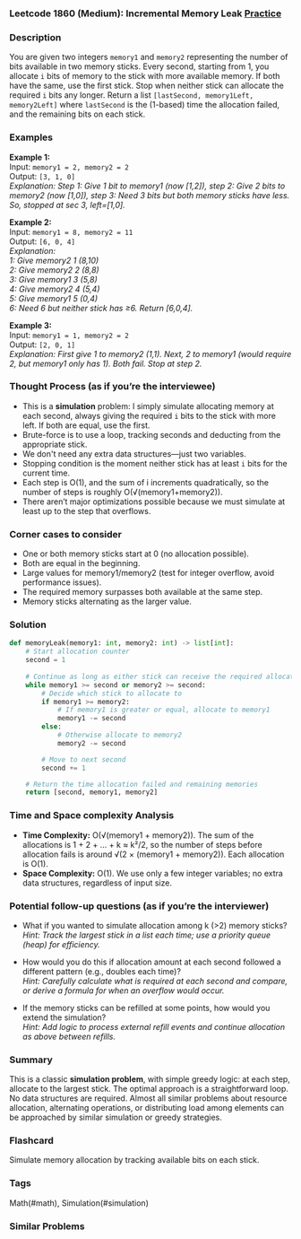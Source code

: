 ### Leetcode 1860 (Medium): Incremental Memory Leak [Practice](https://leetcode.com/problems/incremental-memory-leak)

### Description  
You are given two integers `memory1` and `memory2` representing the number of bits available in two memory sticks. Every second, starting from 1, you allocate `i` bits of memory to the stick with more available memory. If both have the same, use the first stick. Stop when neither stick can allocate the required `i` bits any longer. Return a list `[lastSecond, memory1Left, memory2Left]` where `lastSecond` is the (1-based) time the allocation failed, and the remaining bits on each stick.

### Examples  

**Example 1:**  
Input: `memory1 = 2, memory2 = 2`  
Output: `[3, 1, 0]`  
*Explanation: Step 1: Give 1 bit to memory1 (now [1,2]), step 2: Give 2 bits to memory2 (now [1,0]), step 3: Need 3 bits but both memory sticks have less. So, stopped at sec 3, left=[1,0].*

**Example 2:**  
Input: `memory1 = 8, memory2 = 11`  
Output: `[6, 0, 4]`  
*Explanation:  
1: Give memory2 1 (8,10)  
2: Give memory2 2 (8,8)  
3: Give memory1 3 (5,8)  
4: Give memory2 4 (5,4)  
5: Give memory1 5 (0,4)  
6: Need 6 but neither stick has ≥6. Return [6,0,4].*

**Example 3:**  
Input: `memory1 = 1, memory2 = 2`  
Output: `[2, 0, 1]`  
*Explanation: First give 1 to memory2 (1,1). Next, 2 to memory1 (would require 2, but memory1 only has 1). Both fail. Stop at step 2.*

### Thought Process (as if you’re the interviewee)  
- This is a **simulation** problem: I simply simulate allocating memory at each second, always giving the required `i` bits to the stick with more left. If both are equal, use the first.
- Brute-force is to use a loop, tracking seconds and deducting from the appropriate stick.
- We don't need any extra data structures—just two variables.
- Stopping condition is the moment neither stick has at least `i` bits for the current time.
- Each step is O(1), and the sum of i increments quadratically, so the number of steps is roughly O(√(memory1+memory2)).
- There aren’t major optimizations possible because we must simulate at least up to the step that overflows.

### Corner cases to consider  
- One or both memory sticks start at 0 (no allocation possible).
- Both are equal in the beginning.
- Large values for memory1/memory2 (test for integer overflow, avoid performance issues).
- The required memory surpasses both available at the same step.
- Memory sticks alternating as the larger value.

### Solution

```python
def memoryLeak(memory1: int, memory2: int) -> list[int]:
    # Start allocation counter
    second = 1
    
    # Continue as long as either stick can receive the required allocation
    while memory1 >= second or memory2 >= second:
        # Decide which stick to allocate to
        if memory1 >= memory2:
            # If memory1 is greater or equal, allocate to memory1
            memory1 -= second
        else:
            # Otherwise allocate to memory2
            memory2 -= second

        # Move to next second
        second += 1

    # Return the time allocation failed and remaining memories
    return [second, memory1, memory2]
```

### Time and Space complexity Analysis  

- **Time Complexity:** O(√(memory1 + memory2)). The sum of the allocations is 1 + 2 + ... + k ≈ k²/2, so the number of steps before allocation fails is around √(2 × (memory1 + memory2)). Each allocation is O(1).
- **Space Complexity:** O(1). We use only a few integer variables; no extra data structures, regardless of input size.

### Potential follow-up questions (as if you’re the interviewer)  

- What if you wanted to simulate allocation among k (>2) memory sticks?  
  *Hint: Track the largest stick in a list each time; use a priority queue (heap) for efficiency.*

- How would you do this if allocation amount at each second followed a different pattern (e.g., doubles each time)?  
  *Hint: Carefully calculate what is required at each second and compare, or derive a formula for when an overflow would occur.*

- If the memory sticks can be refilled at some points, how would you extend the simulation?  
  *Hint: Add logic to process external refill events and continue allocation as above between refills.*

### Summary
This is a classic **simulation problem**, with simple greedy logic: at each step, allocate to the largest stick. The optimal approach is a straightforward loop. No data structures are required. Almost all similar problems about resource allocation, alternating operations, or distributing load among elements can be approached by similar simulation or greedy strategies.


### Flashcard
Simulate memory allocation by tracking available bits on each stick.

### Tags
Math(#math), Simulation(#simulation)

### Similar Problems

